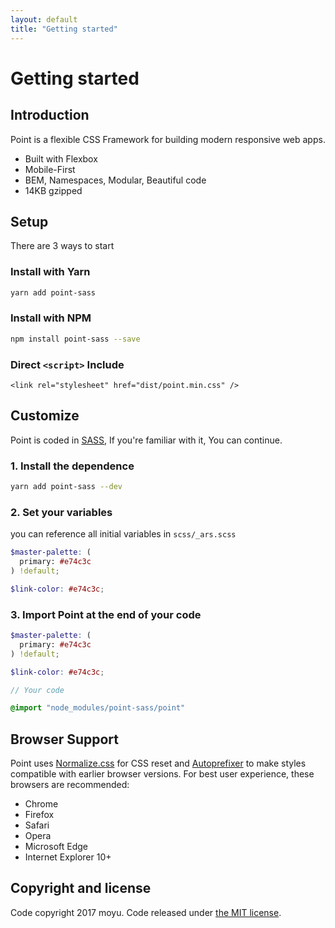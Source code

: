 ```yaml
---
layout: default
title: "Getting started"
---
```


# Getting started

## Introduction
Point is a flexible CSS Framework for building modern responsive web apps.

- Built with Flexbox
- Mobile-First
- BEM, Namespaces, Modular, Beautiful code
- 14KB gzipped

## Setup
There are 3 ways to start

### Install with Yarn
```sh
yarn add point-sass
```

### Install with NPM
```sh
npm install point-sass --save
```

### Direct `<script>` Include
`<link rel="stylesheet" href="dist/point.min.css" />`

## Customize
Point is coded in [SASS](http://sass-lang.com/), If you're familiar with it, You can continue.

### 1. Install the dependence
```sh
yarn add point-sass --dev
```

### 2. Set your variables
you can reference all initial variables in `scss/_ars.scss`
```scss
$master-palette: (
  primary: #e74c3c
) !default;

$link-color: #e74c3c;
```

### 3. Import Point at the end of your code
```scss
$master-palette: (
  primary: #e74c3c
) !default;

$link-color: #e74c3c;

// Your code

@import "node_modules/point-sass/point"
```

## Browser Support
Point uses [Normalize.css](https://necolas.github.io/normalize.css/) for CSS
reset and [Autoprefixer](https://github.com/postcss/autoprefixer) to make styles
compatible with earlier browser versions. For best user experience, these
browsers are recommended:

- Chrome
- Firefox
- Safari
- Opera
- Microsoft Edge
- Internet Explorer 10+

## Copyright and license
Code copyright 2017 moyu. Code released under [the MIT license](https://github.com/moyus/point/blob/master/LICENSE).
